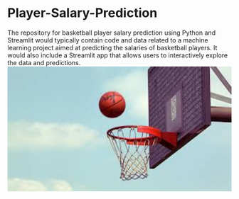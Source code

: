 # Player-Salary-Prediction
The repository for basketball player salary prediction using Python and Streamlit would typically contain code and data related to a machine learning project aimed at predicting the salaries of  basketball players. It would also include a Streamlit app that allows users to interactively explore the data and predictions.
<img  align="right" alt="Player Salary Prediction" width="700" src="bb3.jpeg">
